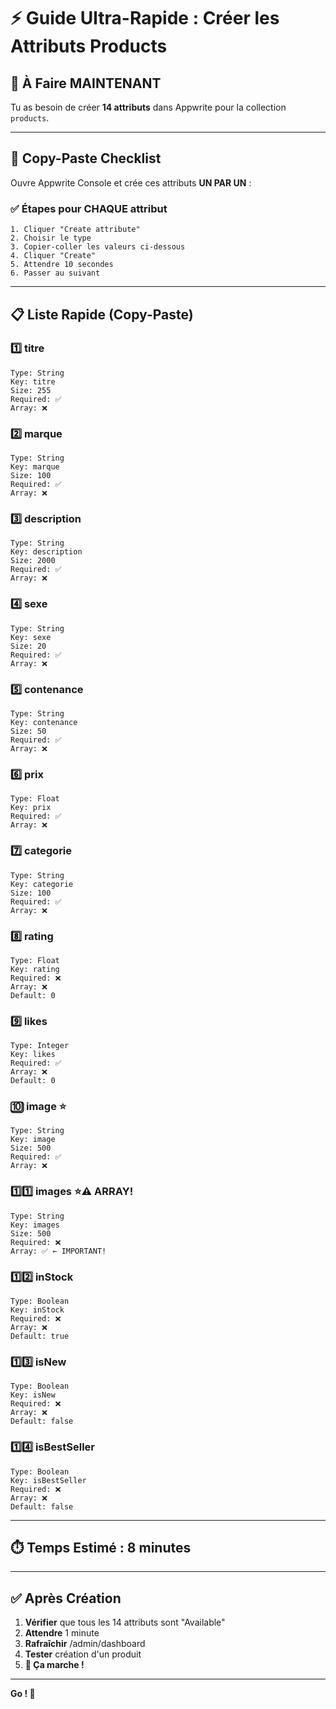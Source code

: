 # ⚡ Guide Ultra-Rapide : Créer les Attributs Products

## 🎯 À Faire MAINTENANT

Tu as besoin de créer **14 attributs** dans Appwrite pour la collection `products`.

---

## 🚀 Copy-Paste Checklist

Ouvre Appwrite Console et crée ces attributs **UN PAR UN** :

### ✅ Étapes pour CHAQUE attribut

```
1. Cliquer "Create attribute"
2. Choisir le type
3. Copier-coller les valeurs ci-dessous
4. Cliquer "Create"
5. Attendre 10 secondes
6. Passer au suivant
```

---

## 📋 Liste Rapide (Copy-Paste)

### 1️⃣ titre
```
Type: String
Key: titre
Size: 255
Required: ✅
Array: ❌
```

### 2️⃣ marque
```
Type: String
Key: marque
Size: 100
Required: ✅
Array: ❌
```

### 3️⃣ description
```
Type: String
Key: description
Size: 2000
Required: ✅
Array: ❌
```

### 4️⃣ sexe
```
Type: String
Key: sexe
Size: 20
Required: ✅
Array: ❌
```

### 5️⃣ contenance
```
Type: String
Key: contenance
Size: 50
Required: ✅
Array: ❌
```

### 6️⃣ prix
```
Type: Float
Key: prix
Required: ✅
Array: ❌
```

### 7️⃣ categorie
```
Type: String
Key: categorie
Size: 100
Required: ✅
Array: ❌
```

### 8️⃣ rating
```
Type: Float
Key: rating
Required: ❌
Array: ❌
Default: 0
```

### 9️⃣ likes
```
Type: Integer
Key: likes
Required: ✅
Array: ❌
Default: 0
```

### 🔟 image ⭐
```
Type: String
Key: image
Size: 500
Required: ✅
Array: ❌
```

### 1️⃣1️⃣ images ⭐⚠️ ARRAY!
```
Type: String
Key: images
Size: 500
Required: ❌
Array: ✅ ← IMPORTANT!
```

### 1️⃣2️⃣ inStock
```
Type: Boolean
Key: inStock
Required: ❌
Array: ❌
Default: true
```

### 1️⃣3️⃣ isNew
```
Type: Boolean
Key: isNew
Required: ❌
Array: ❌
Default: false
```

### 1️⃣4️⃣ isBestSeller
```
Type: Boolean
Key: isBestSeller
Required: ❌
Array: ❌
Default: false
```

---

## ⏱️ Temps Estimé : 8 minutes

---

## ✅ Après Création

1. **Vérifier** que tous les 14 attributs sont "Available"
2. **Attendre** 1 minute
3. **Rafraîchir** /admin/dashboard
4. **Tester** création d'un produit
5. **🎉 Ça marche !**

---

**Go ! 🚀**
